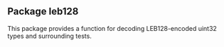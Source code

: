 ## Package leb128

This package provides a function for decoding LEB128-encoded uint32 types and surrounding tests.
